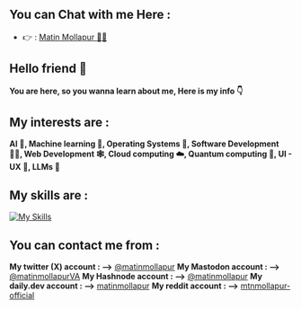 ## You can Chat with me Here : 

- 👉 : [Matin Mollapur 🧑‍💻 ](https://chatgpt.com/g/g-xIyGjOt7l-matin-mollapur)

## Hello friend 🥷

**You are here, so you wanna learn about me, Here is my info 👇**

## My interests are : 
**AI 🧠, Machine learning 🔮, Operating Systems 📱, Software Development 👨‍💻, Web Development 🕸️, Cloud computing ☁️, Quantum computing 🦾, UI - UX 📲, LLMs 🤖**

## My skills are :
[![My Skills](https://skillicons.dev/icons?i=js,html,css,cloudflare,docker,dart,py,firebase,flutter,flask,django,git,github,gitlab,go,pytorch,tensorflow,linux,java,kotlin,nodejs&perline=5)](https://skillicons.dev)

## You can contact me from :
**My twitter (X) account : -->** [@matinmollapur](https://twitter.com/matinmollapur)
**My Mastodon account : -->** [@matinmollapurVA](https://mastodon.social/@matinmollapurVA)
**My Hashnode account : -->** [@matinmollapur](hashnode.com/@matinmollapur)
**My daily.dev account : -->** [matinmollapur](app.daily.dev/matinmollapur)
**My reddit account : -->** [mtnmollapur-official](https://www.reddit.com/user/Mtnmollapur_official)

